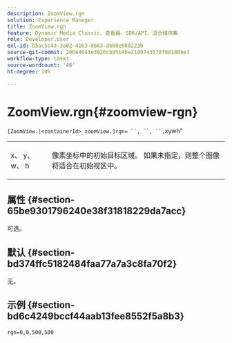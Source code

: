 ```yaml
---
description: ZoomView.rgn
solution: Experience Manager
title: ZoomView.rgn
feature: Dynamic Media Classic，查看器，SDK/API，混合媒体集
role: Developer,User
exl-id: b5ac5c43-3a02-4163-8683-db08e988223b
source-git-commit: 206e4643e3926cb85b4be2189743578f88180be7
workflow-type: tm+mt
source-wordcount: '46'
ht-degree: 10%

---
```


# ZoomView.rgn{#zoomview-rgn}

` [ZoomView.|<containerId>_zoomView.]rgn= ``, ``, ``, `xywh”

<table id="table_A5BFF854E2064B048BF9AA8D576F7DA2"> 
 <tbody> 
  <tr> 
   <td colname="col1"> <p> <span class="codeph"> x</span>、<span class="codeph"> y</span>、<span class="codeph"> w</span>、<span class="codeph"> h</span> </p> </td> 
   <td colname="col2"> <p> 像素坐标中的初始目标区域。 如果未指定，则整个图像将适合在初始视区中。 </p> </td> 
  </tr> 
 </tbody> 
</table>

## 属性 {#section-65be9301796240e38f31818229da7acc}

可选。

## 默认 {#section-bd374ffc5182484faa77a7a3c8fa70f2}

无。

## 示例 {#section-bd6c4249bccf44aab13fee8552f5a8b3}

`rgn=0,0,500,500`
